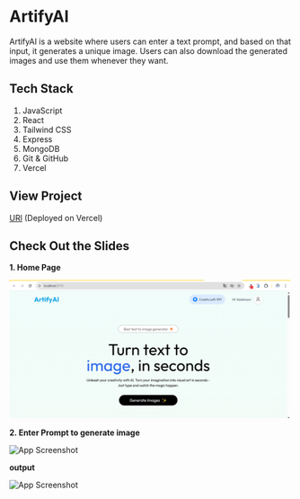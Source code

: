 # ArtifyAI
ArtifyAI is a website where users can enter a text prompt, and based on that input, it generates a unique image. Users can also download the generated images and use them whenever they want.

## Tech Stack 
1. JavaScript
2. React
3. Tailwind CSS
4. Express
5. MongoDB
6. Git & GitHub
7. Vercel
   
## View Project
[URl](https://artify-ai-azure.vercel.app/) (Deployed on Vercel) 

## Check Out the Slides
**1. Home Page**
<p align="left">
  <img src="./client/assets/Home.png" width="500" alt="App Screenshot" />
</p>

**2. Enter Prompt to generate image**
<p align="left">
  <img src="./client/assets/Prompt.png.png" width="500" alt="App Screenshot" />
</p>

**output**
<p align="left">
  <img src="./client/assets/output.png.png" width="500" alt="App Screenshot" />
</p>
